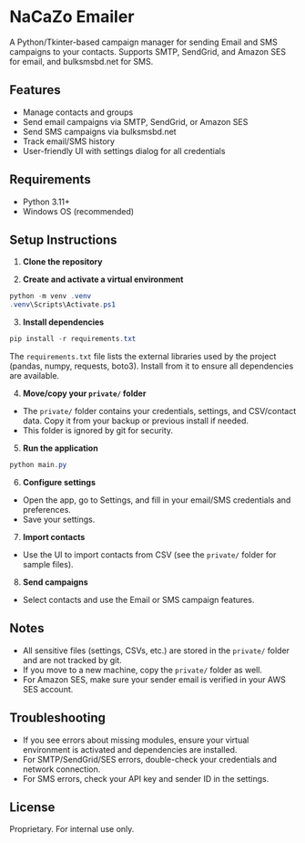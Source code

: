 # NaCaZo Emailer

A Python/Tkinter-based campaign manager for sending Email and SMS campaigns to your contacts. Supports SMTP, SendGrid, and Amazon SES for email, and bulksmsbd.net for SMS.

## Features
- Manage contacts and groups
- Send email campaigns via SMTP, SendGrid, or Amazon SES
- Send SMS campaigns via bulksmsbd.net
- Track email/SMS history
- User-friendly UI with settings dialog for all credentials

## Requirements
- Python 3.11+
- Windows OS (recommended)

## Setup Instructions

1. **Clone the repository**

2. **Create and activate a virtual environment**
```powershell
python -m venv .venv
.venv\Scripts\Activate.ps1
```

3. **Install dependencies**
```powershell
pip install -r requirements.txt
```
The `requirements.txt` file lists the external libraries used by the project
(pandas, numpy, requests, boto3). Install from it to ensure all dependencies are
available.

4. **Move/copy your `private/` folder**
- The `private/` folder contains your credentials, settings, and CSV/contact data. Copy it from your backup or previous install if needed.
- This folder is ignored by git for security.

5. **Run the application**
```powershell
python main.py
```

6. **Configure settings**
- Open the app, go to Settings, and fill in your email/SMS credentials and preferences.
- Save your settings.

7. **Import contacts**
- Use the UI to import contacts from CSV (see the `private/` folder for sample files).

8. **Send campaigns**
- Select contacts and use the Email or SMS campaign features.

## Notes
- All sensitive files (settings, CSVs, etc.) are stored in the `private/` folder and are not tracked by git.
- If you move to a new machine, copy the `private/` folder as well.
- For Amazon SES, make sure your sender email is verified in your AWS SES account.

## Troubleshooting
- If you see errors about missing modules, ensure your virtual environment is activated and dependencies are installed.
- For SMTP/SendGrid/SES errors, double-check your credentials and network connection.
- For SMS errors, check your API key and sender ID in the settings.

## License
Proprietary. For internal use only.

